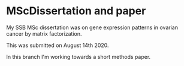 # MScDissertation and paper
My SSB MSc dissertation was on gene expression patterns in ovarian cancer by matrix factorization.

This was submitted on August 14th 2020. 

In this branch I'm working towards a short methods paper.


